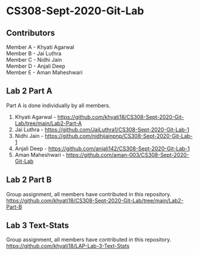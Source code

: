 # CS308-Sept-2020-Git-Lab

## Contributors

Member A - Khyati Agarwal  
Member B - Jai Luthra  
Member C - Nidhi Jain  
Member D - Anjali Deep  
Member E - Aman Maheshwari  

## Lab 2 Part A

Part A is done individually by all members.  
1. Khyati Agarwal - https://github.com/khyati18/CS308-Sept-2020-Git-Lab/tree/main/Lab2-Part-A  
2. Jai Luthra - https://github.com/JaiLuthra1/CS308-Sept-2020-Git-Lab-1  
3. Nidhi Jain - https://github.com/nidhijainpnp/CS308-Sept-2020-Git-Lab-1  
4. Anjali Deep - https://github.com/anjali142/CS308-Sept-2020-Git-Lab-1  
5. Aman Maheshwari - https://github.com/aman-003/CS308-Sept-2020-Git-Lab  

## Lab 2 Part B

Group assignment, all members have contributed in this repository.  
https://github.com/khyati18/CS308-Sept-2020-Git-Lab/tree/main/Lab2-Part-B  

## Lab 3 Text-Stats

Group assignment, all members have contributed in this repository.  
https://github.com/khyati18/LAP-Lab-3-Text-Stats